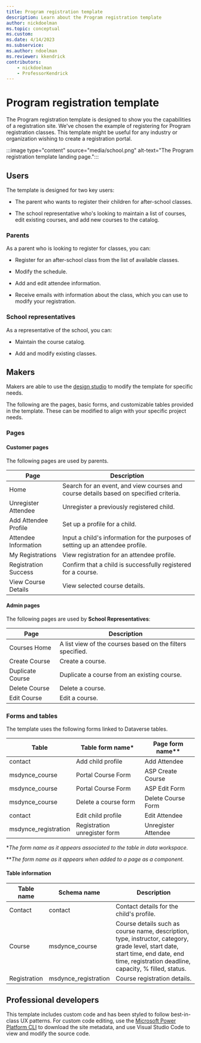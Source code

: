 ```yaml
---
title: Program registration template
description: Learn about the Program registration template
author: nickdoelman
ms.topic: conceptual
ms.custom: 
ms.date: 4/14/2023
ms.subservice:
ms.author: ndoelman
ms.reviewer: kkendrick
contributors:
    - nickdoelman
    - ProfessorKendrick
---
```


# Program registration template

The Program registration template is designed to show you the capabilities of a registration site. We've chosen the example of registering for Program registration classes. This template might be useful for any industry or organization wishing to create a registration portal.

:::image type="content" source="media/school.png" alt-text="The Program registration template landing page.":::

## Users

The template is designed for two key users:

- The parent who wants to register their children for after-school classes.

- The school representative who's looking to maintain a list of courses, edit existing courses, and add new courses to the catalog.

### Parents

As a parent who is looking to register for classes, you can:

- Register for an after-school class from the list of available classes.

- Modify the schedule.

- Add and edit attendee information.

- Receive emails with information about the class, which you can use to modify your registration.

### School representatives

As a representative of the school, you can:

- Maintain the course catalog.

- Add and modify existing classes.

## Makers

Makers are able to use the [design studio](../getting-started/use-design-studio.md) to modify the template for specific needs.

The following are the pages, basic forms, and customizable tables provided in the template. These can be modified to align with your specific project needs.

### Pages

#### Customer pages

The following pages are used by parents.

| Page | Description |
|-----------|----------------|
|Home|Search for an event, and view courses and course details based on specified criteria.|
|Unregister Attendee |Unregister a previously registered child.|
|Add Attendee Profile|Set up a profile for a child.|
|Attendee Information|Input a child's information for the purposes of setting up an attendee profile.|
|My Registrations|View registration for an attendee profile.|
|Registration Success|Confirm that a child is successfully registered for a course.|
|View Course Details|View selected course details.|


#### Admin pages

The following pages are used by **School Representatives**:

|Page|Description|
|-----------|----------------|
|Courses Home|A list view of the courses based on the filters specified.|
|Create Course|Create a course.|
|Duplicate Course|Duplicate a course from an existing course.|
|Delete Course|Delete a course.|
|Edit Course|Edit a course.|


### Forms and tables

The template uses the following forms linked to Dataverse tables.

|Table|Table form name*|Page form name**|
|---------|---------|---------|
|contact|Add child profile|Add Attendee|
|msdynce_course|Portal Course Form|ASP Create Course|
|msdynce_course|Portal Course Form|ASP Edit Form|
|msdynce_course|Delete a course form|Delete Course Form|
|contact|Edit child profile|Edit Attendee|
|msdynce_registration|Registration unregister form|Unregister Attendee|

**The form name as it appears associated to the table in data workspace.*

***The form name as it appears when added to a page as a component.*

#### Table information

|Table name|Schema name|Description|
|---------|---------|---------|
|Contact|contact|Contact details for the child's profile.|
|Course|msdynce_course|Course details such as course name, description, type, instructor, category, grade level, start date, start time, end date, end time, registration deadline, capacity, % filled, status.|
|Registration|msdynce_registration|Course registration details.|

## Professional developers

This template includes custom code and has been styled to follow best-in-class UX patterns. For custom code editing, use the [Microsoft Power Platform CLI](../configure/cli-tutorial.md) to download the site metadata, and use Visual Studio Code to view and modify the source code.
